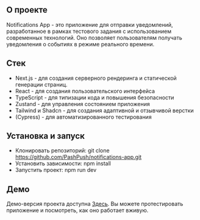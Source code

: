 ## О проекте

Notifications App - это приложение для отправки уведомлений, разработанное в
рамках тестового задания с использованием современных технологий. Оно позволяет
пользователям получать уведомления о событиях в режиме реального времени.

## Стек

- Next.js - для создания серверного рендеринга и статической генерации страниц.
- React - для создания пользовательского интерфейса
- TypeScript - для типизации кода и повышения безопасности
- Zustand - для управления состоянием приложения
- Tailwind и Shadcn - для создания адаптивной и отзывчивой верстки
- (Cypress) - для автоматизированного тестирования

## Установка и запуск

- Клонировать репозиторий: git clone
  https://github.com/PashPush/notifications-app.git
- Установить зависимости: npm install
- Запустить проект: npm run dev

## Демо

Демо-версия проекта доступна
[Здесь](https://notifications-app-cyan.vercel.app/). Вы можете протестировать
приложение и посмотреть, как оно работает вживую.
